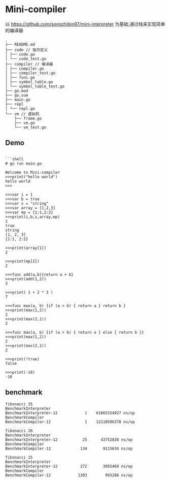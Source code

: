 # Mini-compiler

以 https://github.com/songzhibin97/mini-interpreter 为基础,通过栈来实现简单的编译器

```
.
├── README.md
├── code // 指令定义
│ ├── code.go
│ └── code_test.go
├── compiler // 编译器
│ ├── compiler.go
│ ├── compiler_test.go
│ ├── func.go
│ ├── symbol_table.go
│ └── symbol_table_test.go
├── go.mod
├── go.sum
├── main.go
├── repl
│ └── repl.go
└── vm // 虚拟机
    ├── frame.go
    ├── vm.go
    └── vm_test.go

```

## Demo



```

```shell
# go run main.go

Welcome to Mini-compiler
>>>print("hello world")
hello world
>>>
```


```shell
>>>var i = 1
>>>var b = true
>>>var s = "string"
>>>var array = [1,2,3]
>>>var mp = {1:1,2:2}
>>>print(i,b,s,array,mp)
1
true
string
[1, 2, 3]
{1:1, 2:2}

>>>print(array[1])
2

>>>print(mp[2])
2

>>>func add(a,b){return a + b}
>>>print(add(1,2))
3

>>>print( 1 + 2 * 3 )
7

>>>func max(a, b) {if (a > b) { return a } return b }
>>>print(max(1,2))
2
>>>print(max(2,1))
2

>>>func max(a, b) {if (a > b) { return a } else { return b }}
>>>print(max(1,2))
2
>>>print(max(2,1))
2

>>>print(!true)
false

>>>print(-10)
-10
```

## benchmark
```
fibonacci 35
BenchmarkInterpreter
BenchmarkInterpreter-12    	       1	61665154927 ns/op
BenchmarkCompiler
BenchmarkCompiler-12       	       1	12110596378 ns/op

fibonacci 20
BenchmarkInterpreter
BenchmarkInterpreter-12    	      25	  43752838 ns/op
BenchmarkCompiler
BenchmarkCompiler-12       	     134	   9115634 ns/op

fibonacci 15
BenchmarkInterpreter
BenchmarkInterpreter-12    	     272	   3955469 ns/op
BenchmarkCompiler
BenchmarkCompiler-12       	    1203	    993288 ns/op
```
